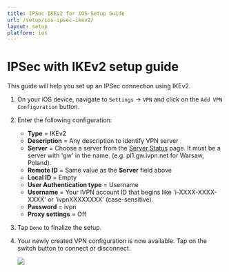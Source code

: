 ```yaml
---
title: IPSec IKEv2 for iOS Setup Guide
url: /setup/ios-ipsec-ikev2/
layout: setup
platform: ios
---
```

# IPSec with IKEv2 setup guide

This guide will help you set up an IPSec connection using IKEv2.

1.  On your iOS device, navigate to `Settings` -> `VPN` and click on the `Add VPN Configuration` button.

2.  Enter the following configuration:

    - **Type** = IKEv2  
    - **Description** = Any description to identify VPN server  
    - **Server** = Choose a server from the <a href="/status/" target="_blank">Server Status</a> page. It must be a server with 'gw' in the name. (e.g. pl1.gw.ivpn.net for Warsaw, Poland).
    - **Remote ID** = Same value as the **Server** field above
    - **Local ID** = Empty  
    - **User Authentication type** = Username  
    - **Username** = Your IVPN account ID that begins like 'i-XXXX-XXXX-XXXX' or 'ivpnXXXXXXXX' (case-sensitive).
    - **Password** = ivpn
    - **Proxy settings** = Off  

3.  Tap `Done` to finalize the setup.

4.  Your newly created VPN configuration is now available. Tap on the switch button to connect or disconnect.

    ![](/images-static/uploads/ios-ipsec-with-ikev2-02.jpg)
